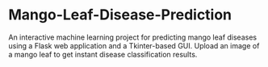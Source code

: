 # Mango-Leaf-Disease-Prediction
An interactive machine learning project for predicting mango leaf diseases using a Flask web application and a Tkinter-based GUI. Upload an image of a mango leaf to get instant disease classification results.
